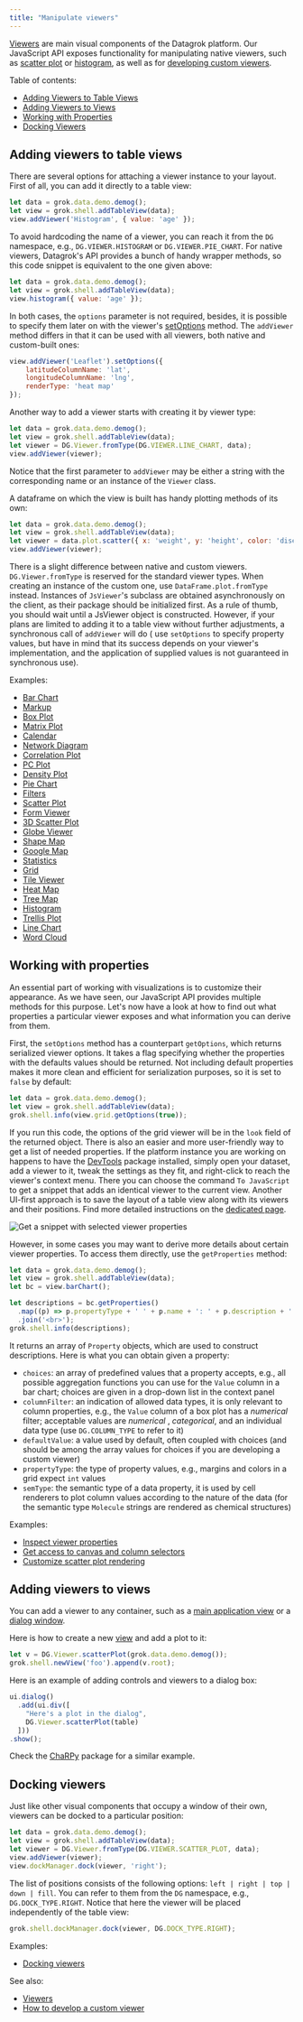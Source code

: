 ```yaml
---
title: "Manipulate viewers"
---
```


[Viewers](../../visualize/viewers/viewers.md) are main visual components of the Datagrok platform. Our JavaScript API exposes
functionality for manipulating native viewers, such as [scatter plot](../../visualize/viewers/scatter-plot.md)
or [histogram](../../visualize/viewers/histogram.md), as well as
for [developing custom viewers](develop-custom-viewer.md).

Table of contents:

- [Adding Viewers to Table Views](#adding-viewers-to-table-views)
- [Adding Viewers to Views](#adding-viewers-to-views)
- [Working with Properties](#working-with-properties)
- [Docking Viewers](#docking-viewers)

## Adding viewers to table views

There are several options for attaching a viewer instance to your layout. First of all, you can add it directly to a
table view:

```javascript
let data = grok.data.demo.demog();
let view = grok.shell.addTableView(data);
view.addViewer('Histogram', { value: 'age' });
```

To avoid hardcoding the name of a viewer, you can reach it from the `DG` namespace, e.g., `DG.VIEWER.HISTOGRAM`
or `DG.VIEWER.PIE_CHART`. For native viewers, Datagrok's API provides a bunch of handy wrapper methods, so this code
snippet is equivalent to the one given above:

```javascript
let data = grok.data.demo.demog();
let view = grok.shell.addTableView(data);
view.histogram({ value: 'age' });
```

In both cases, the `options` parameter is not required, besides, it is possible to specify them later on with the
viewer's [setOptions](https://public.datagrok.ai/js/samples/ui/viewers/types/scatter-plot) method. The `addViewer`
method differs in that it can be used with all viewers, both native and custom-built ones:

```javascript
view.addViewer('Leaflet').setOptions({
    latitudeColumnName: 'lat',
    longitudeColumnName: 'lng',
    renderType: 'heat map'
});
```

Another way to add a viewer starts with creating it by viewer type:

```javascript
let data = grok.data.demo.demog();
let view = grok.shell.addTableView(data);
let viewer = DG.Viewer.fromType(DG.VIEWER.LINE_CHART, data);
view.addViewer(viewer);
```

Notice that the first parameter to `addViewer` may be either a string with the corresponding name or an instance of
the `Viewer` class.

A dataframe on which the view is built has handy plotting methods of its own:

```javascript
let data = grok.data.demo.demog();
let view = grok.shell.addTableView(data);
let viewer = data.plot.scatter({ x: 'weight', y: 'height', color: 'disease' });
view.addViewer(viewer);
```

There is a slight difference between native and custom viewers. `DG.Viewer.fromType` is reserved for the standard viewer
types. When creating an instance of the custom one, use `DataFrame.plot.fromType`
instead. Instances of `JsViewer`'s subclass are obtained asynchronously on the client, as their package should be
initialized first. As a rule of thumb, you should wait until a JsViewer object is constructed. However, if your plans
are limited to adding it to a table view without further adjustments, a synchronous call of `addViewer` will do (
use `setOptions` to specify property values, but have in mind that its success depends on your viewer's implementation,
and the application of supplied values is not guaranteed in synchronous use).

Examples:

<ul style={{"column-count":2,}}>
  <li>
    <a href="https://public.datagrok.ai/js/samples/ui/viewers/types/bar-chart" target="_blank">Bar Chart</a>
  </li>
  <li>
    <a href="https://public.datagrok.ai/js/samples/ui/viewers/types/markup" target="_blank">Markup</a>
  </li>
  <li>
    <a href="https://public.datagrok.ai/js/samples/ui/viewers/types/box-plot" target="_blank">Box Plot</a>
  </li>
  <li>
    <a href="https://public.datagrok.ai/js/samples/ui/viewers/types/matrix-plot" target="_blank">Matrix Plot</a>
  </li>
  <li>
    <a href="https://public.datagrok.ai/js/samples/ui/viewers/types/calendar" target="_blank">Calendar</a>
  </li>
  <li>
    <a href="https://public.datagrok.ai/js/samples/ui/viewers/types/network-diagram" target="_blank">Network Diagram</a>
  </li>
  <li>
    <a href="https://public.datagrok.ai/js/samples/ui/viewers/types/corr-plot" target="_blank">Correlation Plot</a>
  </li>
  <li>
    <a href="https://public.datagrok.ai/js/samples/ui/viewers/types/pc-plot" target="_blank">PC Plot</a>
  </li>
  <li>
    <a href="https://public.datagrok.ai/js/samples/ui/viewers/types/density-plot" target="_blank">Density Plot</a>
  </li>
  <li>
    <a href="https://public.datagrok.ai/js/samples/ui/viewers/types/pie-chart" target="_blank">Pie Chart</a>
  </li>
  <li>
    <a href="https://public.datagrok.ai/js/samples/ui/viewers/types/filters" target="_blank">Filters</a>
  </li>
  <li>
    <a href="https://public.datagrok.ai/js/samples/ui/viewers/types/scatter-plot" target="_blank">Scatter Plot</a>
  </li>
  <li>
    <a href="https://public.datagrok.ai/js/samples/ui/viewers/types/form" target="_blank">Form Viewer</a>
  </li>
  <li>
    <a href="https://public.datagrok.ai/js/samples/ui/viewers/types/scatter-plot-3d" target="_blank">3D Scatter Plot</a>
  </li>
  <li>
    <a href="https://public.datagrok.ai/js/samples/ui/viewers/types/globe" target="_blank">Globe Viewer</a>
  </li>
  <li>
    <a href="https://public.datagrok.ai/js/samples/ui/viewers/types/shape-map" target="_blank">Shape Map</a>
  </li>
  <li>
    <a href="https://public.datagrok.ai/js/samples/ui/viewers/types/google-map" target="_blank">Google Map</a>
  </li>
  <li>
    <a href="https://public.datagrok.ai/js/samples/ui/viewers/types/statistics" target="_blank">Statistics</a>
  </li>
  <li>
    <a href="https://public.datagrok.ai/js/samples/ui/viewers/types/grid" target="_blank">Grid</a>
  </li>
  <li>
    <a href="https://public.datagrok.ai/js/samples/ui/viewers/types/tile-viewer" target="_blank">Tile Viewer</a>
  </li>
  <li>
    <a href="https://public.datagrok.ai/js/samples/ui/viewers/types/heat-map" target="_blank">Heat Map</a>
  </li>
  <li>
    <a href="https://public.datagrok.ai/js/samples/ui/viewers/types/tree-map" target="_blank">Tree Map</a>
  </li>
  <li>
    <a href="https://public.datagrok.ai/js/samples/ui/viewers/types/histogram" target="_blank">Histogram</a>
  </li>
  <li>
    <a href="https://public.datagrok.ai/js/samples/ui/viewers/types/trellis-plot" target="_blank">Trellis Plot</a>
  </li>
  <li>
    <a href="https://public.datagrok.ai/js/samples/ui/viewers/types/line-chart" target="_blank">Line Chart</a>
  </li>
  <li>
    <a href="https://public.datagrok.ai/js/samples/ui/viewers/types/word-cloud" target="_blank">Word Cloud</a>
  </li>
</ul>

## Working with properties

An essential part of working with visualizations is to customize their appearance. As we have seen, our JavaScript API
provides multiple methods for this purpose. Let's now have a look at how to find out what properties a particular viewer
exposes and what information you can derive from them.

First, the `setOptions` method has a counterpart `getOptions`, which returns serialized viewer options. It takes a flag
specifying whether the properties with the defaults values should be returned. Not including default properties makes it
more clean and efficient for serialization purposes, so it is set to `false` by default:

```js
let data = grok.data.demo.demog();
let view = grok.shell.addTableView(data);
grok.shell.info(view.grid.getOptions(true));
```

If you run this code, the options of the grid viewer will be in the `look` field of the returned object. There is also
an easier and more user-friendly way to get a list of needed properties. If the platform instance you are working on
happens to have the
[DevTools](https://github.com/datagrok-ai/public/tree/master/packages/DevTools) package installed, simply open your
dataset, add a viewer to it, tweak the settings as they fit, and right-click to reach the viewer's context menu. There
you can choose the command `To JavaScript` to get a snippet that adds an identical viewer to the current view. Another
UI-first approach is to save the layout of a table view along with its viewers and their positions. Find more detailed
instructions on the [dedicated page](layouts.md).

![Get a snippet with selected viewer properties](dev-tools-viewer.gif "Get a snippet with selected viewer properties")

However, in some cases you may want to derive more details about certain viewer properties. To access them directly, use
the `getProperties` method:

```js
let data = grok.data.demo.demog();
let view = grok.shell.addTableView(data);
let bc = view.barChart();

let descriptions = bc.getProperties()
  .map((p) => p.propertyType + ' ' + p.name + ': ' + p.description + ' ' + p.columnFilter)
  .join('<br>');
grok.shell.info(descriptions);
```

It returns an array of `Property` objects, which are used to construct descriptions. Here is what you can obtain given a
property:

- `choices`: an array of predefined values that a property accepts, e.g., all possible aggregation functions you can
  use for the `Value` column in a bar chart; choices are given in a drop-down list in the context panel
- `columnFilter`: an indication of allowed data types, it is only relevant to column properties, e.g., the `Value`
  column of a box plot has a *numerical* filter; acceptable values are *numerical*
  , *categorical*, and an individual data type (use `DG.COLUMN_TYPE` to refer to it)
- `defaultValue`: a value used by default, often coupled with choices (and should be among the array values for choices
  if you are developing a custom viewer)
- `propertyType`: the type of property values, e.g., margins and colors in a grid expect `int`
  values
- `semType`: the semantic type of a data property, it is used by cell renderers to plot column values according to the
  nature of the data (for the semantic type
  `Molecule` strings are rendered as chemical structures)

Examples:

- [Inspect viewer properties](https://public.datagrok.ai/js/samples/ui/viewers/inspect-viewer-properties)
- [Get access to canvas and column selectors](https://public.datagrok.ai/js/samples/ui/viewers/viewer-info)
- [Customize scatter plot rendering](https://public.datagrok.ai/js/samples/ui/viewers/custom-scatterplot-rendering)

## Adding viewers to views

You can add a viewer to any container, such as a [main application view](build-an-app.md#the-main-view)
or a [dialog window](https://public.datagrok.ai/js/samples/ui/dialogs/dialogs).

Here is how to create a new [view](custom-views.md) and add a plot to it:

```javascript
let v = DG.Viewer.scatterPlot(grok.data.demo.demog());
grok.shell.newView('foo').append(v.root);
```

Here is an example of adding controls and viewers to a dialog box:

```javascript
ui.dialog()
  .add(ui.div([
    "Here's a plot in the dialog",
    DG.Viewer.scatterPlot(table)
  ]))
.show();
```

Check the [ChaRPy](https://github.com/datagrok-ai/public/blob/master/packages/ChaRPy/src/package.js)
package for a similar example.

## Docking viewers

Just like other visual components that occupy a window of their own, viewers can be docked to a particular position:

```javascript
let data = grok.data.demo.demog();
let view = grok.shell.addTableView(data);
let viewer = DG.Viewer.fromType(DG.VIEWER.SCATTER_PLOT, data);
view.addViewer(viewer);
view.dockManager.dock(viewer, 'right');
```

The list of positions consists of the following options: `left | right | top | down | fill`. You can refer to them from
the `DG` namespace, e.g., `DG.DOCK_TYPE.RIGHT`. Notice that here the viewer will be placed independently of the table
view:

```javascript
grok.shell.dockManager.dock(viewer, DG.DOCK_TYPE.RIGHT);
```

Examples:

- [Docking viewers](https://public.datagrok.ai/js/samples/ui/docking/docking-table-view)

See also:

- [Viewers](../../visualize/viewers/viewers.md)
- [How to develop a custom viewer](develop-custom-viewer.md)
